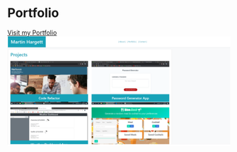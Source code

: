 # Portfolio 

[Visit my Portfolio](https://mhargett23.github.io/Portfolio/)
![Screenshot of Portfolio](./assets/images/portfolio.png)
